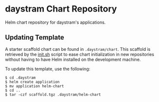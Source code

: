 # daystram Chart Repository

Helm chart repository for daystram's applications.

## Updating Template

A starter scaffold chart can be found in `.daystram/chart`. This scaffold is retrieved by the [init.sh](./init.sh) script to ease chart initialization in new repositories without having to have Helm installed on the development machine.

To update this template, use the following:

```shell
$ cd .daystram
$ helm create application
$ mv application helm-chart
$ cd ..
$ tar -czf scaffold.tgz .daystram/helm-chart
```

